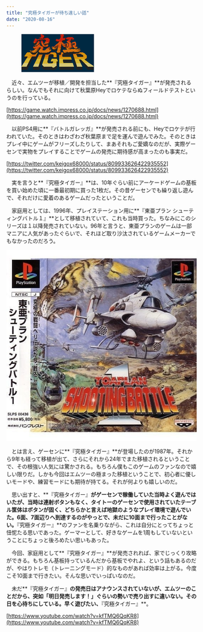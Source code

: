 ```yaml
---
title: "究極タイガーが待ち遠しい話"
date: "2020-08-16"
---
```


<figure>

![](assets/nadb0ea5196d2_de4ab4ee9396ae6eecb10a064faa1188.png)

</figure>

　近々、エムツーが移植／開発を担当した**『究極タイガー』**が発売されるらしい。なんでもそれに向けて秋葉原Heyでロケテならぬフィールドテストというのを行っている。

[https://game.watch.impress.co.jp/docs/news/1270688.html](https://game.watch.impress.co.jp/docs/news/1270688.html)

　以前PS4用に**『バトルガレッガ』**が発売される前にも、Heyでロケテが行われていた。そのときはわざわざ秋葉原まで足を運んで遊んでみた。そのときはプレイ中にゲームがフリーズしたりして、まあそれもご愛嬌なのだが、実際ゲーセンで実物をプレイすることでゲームの発売に期待感が高まったのも事実だ。

[https://twitter.com/keigox68000/status/809933626422935552](https://twitter.com/keigox68000/status/809933626422935552)

　実を言うと**『究極タイガー』**は、10年ぐらい前にアーケードゲームの基板を買い始めた頃に一番最初期に買った1枚だ。その昔ゲーセンでも繰り返し遊んで、それだけに愛着のあるゲームだったということだ。

　家庭用としては、1996年、プレイステーション用に**『東亜プラン シューティングバトル１』**として移植されていて、これも当時買った。ちなみにこのシリーズは１以降発売されていない。96年と言うと、東亜プランのゲームは一部マニアに人気があったぐらいで、それほど取り沙汰されているゲームメーカーでもなかったのだろう。

![画像1](assets/nadb0ea5196d2_picture_pc_eb355170c8c4518272039e0c5c84910e.jpg)

　とは言え、ゲーセンに**『究極タイガー』**が登場したのが1987年。それから9年も経って移植が出て、さらにそれから24年でまた移植されるということで、その根強い人気には驚かされる。もちろん僕もこのゲームのファンなので嬉しい限りだ。しかも今回はエムツーの極まった移植ということで、初心者に優しいモードや、練習モードにも期待が持てる。それが何よりも嬉しいのだ。

　思い出すと、**『究極タイガー』**がゲーセンで稼働していた当時よく遊んではいたが、当時は連射ボタンもなく、タイトーのゲーセンで使用されていたテーブル筐体はボタンが固く、どちらかと言えば地獄のようなプレイ環境で遊んでいた。6面、7面辺りへ到達するのがやっとで、未だに10面まで行ったことがない。**『究極タイガー』**のファンを名乗りながら、これは自分にとってちょっと忸怩たる思いであった。ゲーマーとして、好きなゲームを1周もしていないということにちょっと後ろめたい思いもあった。

　今回、家庭用として**『究極タイガー』**が発売されれば、家でじっくり攻略ができる。もちろん基板持っているんだから基板でやれよ、という話もあるのだが、やはりトレモ（トレーニングモード）的なものがあれば効率は上がる。今度こそ10面まで行きたい。そんな思いでいっぱいなのだ。

　未だ**『究極タイガー』**の発売日はアナウンスされていないが、エムツーのことだから、突如「明日発売します！」ぐらいの勢いで売り出すに違いない。その日を心待ちにしている。早く遊びたい、**『究極タイガー』**。

[https://www.youtube.com/watch?v=kfTMQ6QqKR8](https://www.youtube.com/watch?v=kfTMQ6QqKR8)
